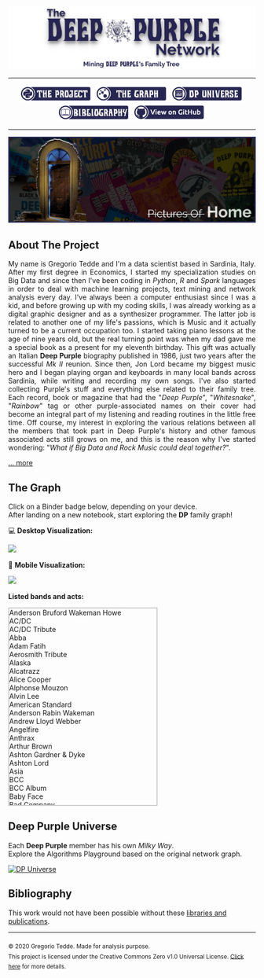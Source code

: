 <div align="center"><a href="https://greggtdd.github.io/DeepPurpleNetwork/"><img src="https://raw.githubusercontent.com/greggtdd/DeepPurpleNetwork/master/docs/site_images/dpnetwork_banner.png"></a></div>

___

<div align="center"><a href="https://greggtdd.github.io/DeepPurpleNetwork/pages/project"><img src="https://raw.githubusercontent.com/greggtdd/DeepPurpleNetwork/master/docs/site_images/button_proj.png"  width="150" height="35"></a> <a href="https://greggtdd.github.io/DeepPurpleNetwork/pages/graph"><img src="https://raw.githubusercontent.com/greggtdd/DeepPurpleNetwork/master/docs/site_images/button_graph.png"  width="150" height="35"></a> <a href="https://greggtdd.github.io/DeepPurpleNetwork/pages/dp_universe"><img src="https://raw.githubusercontent.com/greggtdd/DeepPurpleNetwork/master/docs/site_images/button_univ.png"  width="150" height="35"></a> <a href="https://greggtdd.github.io/DeepPurpleNetwork/pages/bibliography"><img src="https://raw.githubusercontent.com/greggtdd/DeepPurpleNetwork/master/docs/site_images/button_biblio.png"  width="150" height="35"></a> <a href="https://github.com/greggtdd/DeepPurpleNetwork" target="_blank"><img src="https://raw.githubusercontent.com/greggtdd/DeepPurpleNetwork/master/docs/site_images/button_git.png"  width="150" height="35"></a></div>

___

![The Deep Purple Network Project](https://github.com/greggtdd/DeepPurpleNetwork/blob/master/docs/site_images/dpnetwork_home.jpg?raw=true)

## About The Project

<div style="text-align: justify">My name is Gregorio Tedde and I'm a data scientist based in Sardinia, Italy. After my first degree in Economics, I started my specialization studies on Big Data and since then I've been coding in <em>Python</em>, <em>R</em> and <em>Spark</em> languages in order to deal with machine learning projects, text mining and network analysis every day. I've always been a computer enthusiast since I was a kid, and before growing up with my coding skills, I was already working as a digital graphic designer and as a synthesizer programmer. The latter job is related to another one of my life's passions, which is Music and it actually turned to be a current occupation too. I started taking piano lessons at the age of nine years old, but the real turning point was when my dad gave me a special book as a present for my eleventh birthday. This gift was actually an Italian <b>Deep Purple</b> biography published in 1986, just two years after the successful <em>Mk II</em> reunion. Since then, Jon Lord became my biggest music hero and I began playing organ and keyboards in many local bands across Sardinia, while writing and recording my own songs. I've also started collecting Purple's stuff and everything else related to their family tree. Each record, book or magazine that had the "<em>Deep Purple</em>", "<em>Whitesnake</em>", "<em>Rainbow</em>" tag or other purple-associated names on their cover had become an integral part of my listening and reading routines in the little free time. Off course, my interest in exploring the various relations between all the members that took part in Deep Purple's history and other famous associated acts still grows on me, and this is the reason why I've started wondering: "<em>What if Big Data and Rock Music could deal together?</em>".</div>


[... more](https://greggtdd.github.io/DeepPurpleNetwork/pages/project)


## The Graph
Click on a Binder badge below, depending on your device.<br>
After landing on a new notebook, start exploring the **DP** family graph!

💻 **Desktop Visualization:**

<a href="https://mybinder.org/v2/gh/greggtdd/DeepPurpleNetwork/master?urlpath=%2Fapps%2FDPNetworkDesktopApp.ipynb%3Fappmode_scroll%3D0" target="_blank"><img src="https://mybinder.org/badge_logo.svg"></a>


📱 **Mobile Visualization:**

<a href="https://mybinder.org/v2/gh/greggtdd/DeepPurpleNetwork/master?urlpath=%2Fapps%2FDPNetworkMobileApp.ipynb%3Fappmode_scroll%3D0" target="_blank"><img src="https://mybinder.org/badge_logo.svg"></a>

**Listed bands and acts:**
<div align="jusitfy"><style>.container { border:2px solid #ccc; width:300px; height: 400px; overflow-y: scroll; }</style>
 <div class="container">
  <div id="bands_list">
      Anderson Bruford Wakeman Howe<br>
      AC/DC<br>
      AC/DC Tribute<br>
      Abba<br>
      Adam Fatih<br>
      Aerosmith Tribute<br>
      Alaska<br>
      Alcatrazz<br>
      Alice Cooper<br>
      Alphonse Mouzon<br>
      Alvin Lee<br>
      American Standard<br>
      Anderson Rabin Wakeman<br>
      Andrew Lloyd Webber<br>
      Angelfire<br>
      Anthrax<br>
      Arthur Brown<br>
      Ashton Gardner & Dyke<br>
      Ashton Lord<br>
      Asia<br>
      BCC<br>
      BCC Album<br>
      Baby Face<br>
      Bad Company<br>
      Bad Company Album<br>
      Bedlam<br>
      Bernhard Welz<br>
      Bernie Marsden<br>
      Big Bertha<br>
      Billie Davis<br>
      Billy Cobham<br>
      Billy Joel<br>
      Black Label Society<br>
      Black Oak Arkansas<br>
      Black Sabbath<br>
      Black Sabbath Album<br>
      Blackmore's Night<br>
      Blessings<br>
      Blood Sweat & Tears<br>
      Blues Incorporated<br>
      Bob Dylan<br>
      Bogus Deep Purple<br>
      Bon Jovi<br>
      Boys Club<br>
      Boz Burrell<br>
      Brazen Abbot<br>
      Brian May<br>
      Bruce Dickinson<br>
      Buddy Britten & The Regents<br>
      California Breed<br>
      Captain Beyond<br>
      Chicago<br>
      Chickenfoot<br>
      Cinderella<br>
      Cofee Bar<br>
      Colusseum<br>
      Coverdale Page<br>
      Cozy Powell<br>
      Cream<br>
      Curtiss Maldoon<br>
      Cyrano And The Bergeracs<br>
      DVC<br>
      Damn Yankees<br>
      David Gilmour<br>
      David Lee Roth<br>
      Deep Purple<br>
      Def Leppard<br>
      Delta Five<br>
      Denny And The Triumphs<br>
      Denver Mule<br>
      Desperado<br>
      Device<br>
      Die Geyers<br>
      Dire Straits<br>
      Dixie Dregs<br>
      Dokken<br>
      Don Airey<br>
      Dr. John<br>
      Dream Theater<br>
      Dream Theater Album<br>
      E-Think<br>
      ELO<br>
      ELP<br>
      ELP Album<br>
      Earth Wind & Fire<br>
      Eddie Hardin<br>
      Eddie Harris<br>
      Ekseption<br>
      Electric Elves<br>
      Elf<br>
      Empire<br>
      Energy<br>
      Episode Six<br>
      Eric Clapton<br>
      Espen Lid<br>
      Europe<br>
      Fandango<br>
      Finders Keepers<br>
      Fleetwood Mac<br>
      Flying Colors<br>
      Flying Fox<br>
      Foreigner<br>
      Foreigner Album<br>
      Free<br>
      G3<br>
      GMT<br>
      Garth Rockett<br>
      Gary Moore<br>
      Genesis<br>
      George Harrison<br>
      Gillan<br>
      Gillan Glover<br>
      Giuffria<br>
      Glenn Hughes<br>
      Glenn Tipton<br>
      Gotthard<br>
      Gov't Mule<br>
      Graham Bonnet<br>
      Green Bullfrog<br>
      Greg Lake<br>
      Guns N' Roses<br>
      Hardin York<br>
      Harlot<br>
      Harvest<br>
      Heinz Burt<br>
      Hollywood Monsters<br>
      Hughes Downes<br>
      Hughes Iommi<br>
      Hughes Thrall<br>
      Hughes Turner Project<br>
      Ian Gillan<br>
      Ian Gillan Band<br>
      Iron Maiden<br>
      Jack Bruce<br>
      Jack Green<br>
      James Gang<br>
      Jan Holdeborg<br>
      Jeff Beck<br>
      Jeff Scott Soto<br>
      Jethro Tull<br>
      Jethro Tull Album<br>
      Jim Capaldi<br>
      Joe Bonamassa<br>
      Joe Lynn Turner<br>
      Joe Meek<br>
      Joe Satriani<br>
      Joe Walsh<br>
      John Mayall<br>
      Johnny Kidd And The Pirates<br>
      Jon Lord<br>
      Jon Lord Blues Project<br>
      Jordan Rudess<br>
      Journey<br>
      Judas Priest<br>
      Kansas<br>
      Keith Emerson<br>
      King Crimsom<br>
      Kings Of Chaos<br>
      Kiss<br>
      LA Guns<br>
      LMR<br>
      Led Zeppelin<br>
      Legend Voices Of Rock<br>
      Liquid Tension Experiment<br>
      Living Colour<br>
      Living Loud<br>
      Lynch Mob<br>
      Lynyrd Skynyrd<br>
      M3<br>
      MGM<br>
      Maggie Bell<br>
      Mahavishnu Orchestra<br>
      Mandrake Root<br>
      Mandred Mann<br>
      Manfred Mann<br>
      Marco Minnemann<br>
      Marsha Hunt<br>
      Masterplan<br>
      Meat Loaf<br>
      Megadeth<br>
      Metallica<br>
      Michael Bolton<br>
      Michael Jackson<br>
      Michael Men<br>
      Michael Schenker Group<br>
      Mick Jagger<br>
      Moody Blues<br>
      Moody Marsden<br>
      Moonstone Project<br>
      Mother's Army<br>
      Motörhead<br>
      Moxy<br>
      Mr. Big<br>
      Mötley Crüe<br>
      Nazareth<br>
      Nick Simper<br>
      Night Ranger<br>
      Olympic Rock & Blues Circus<br>
      Opeth<br>
      Over The Rainbow<br>
      Ozzy Osbourne<br>
      Ozzy Osbourne Tribute<br>
      PSMS<br>
      Page Plant<br>
      Paice Ashton Lord<br>
      Pat Boone<br>
      Pat Travers<br>
      Patch Of Blue<br>
      Paul Gilbert<br>
      Paul McCartney<br>
      Pete York<br>
      Peter Green<br>
      Phenomena<br>
      Phil Collins<br>
      Pink Floyd<br>
      Planet X<br>
      Poison<br>
      Popzarocca<br>
      Pretty Maids<br>
      Pride & Glory<br>
      Procol Harum<br>
      Quatermass<br>
      Queen<br>
      Quiet Riot<br>
      Quite Melon<br>
      RHCP<br>
      Rage Against The Machine<br>
      Rainbow<br>
      Randy Pie<br>
      Ratt<br>
      Repo Depo<br>
      Richie Kotzen<br>
      Rick Wakeman<br>
      Ringo Starr<br>
      Riot<br>
      River's Invitation<br>
      Robert Plant<br>
      Rock Aid Armenia<br>
      Rock Ensemble II<br>
      Rod Stewart<br>
      Roger Glover<br>
      Ronnie James Dio<br>
      Ronnie Jones<br>
      Rory Gallagher<br>
      Rosco Gordon<br>
      Roundabout<br>
      Roxy Music<br>
      Rudess Morgenstein<br>
      Rupert Hine<br>
      Rush<br>
      Rush Album<br>
      Saint Valentine's Day Massacre<br>
      Samson<br>
      Santa Barbara Machine Head<br>
      Santana<br>
      Saxon<br>
      Schon Hammer<br>
      Scorpions<br>
      Screaming Lord Sutch<br>
      Sebastian Bach<br>
      Sharon Isbin<br>
      Simon Raven Cult<br>
      Skid Row<br>
      Skid Row (Irish Band)<br>
      Slash's Snakepit<br>
      Slayer<br>
      Slipknot<br>
      Snafu<br>
      Snakecharmer<br>
      Some Other Guys<br>
      Sons Of Apollo<br>
      Soul SirKUS<br>
      Spike Edney<br>
      Spirit<br>
      Spock's Beard<br>
      Steamroller<br>
      Steve Morse Band<br>
      Stevie Nicks<br>
      Strange Brew<br>
      Strife<br>
      Sunflower Jam<br>
      Sunstorm<br>
      Supertramp<br>
      Sweetshop<br>
      Symphonyc Slam<br>
      System Of A Down<br>
      Tipton Entwistle & Powell<br>
      Talking Heads<br>
      Tempest<br>
      Ten Years After<br>
      The Allmann Brothers Band<br>
      The Aristocrats<br>
      The Artwoods<br>
      The Beatles<br>
      The Best<br>
      The Buggles<br>
      The Chateaux<br>
      The Condors<br>
      The Crusaders<br>
      The Cult<br>
      The Dead Daisies<br>
      The Dominators<br>
      The Fabulosa Brothers<br>
      The Faces<br>
      The Flowerpot Men<br>
      The Good Rats<br>
      The Government<br>
      The Hoochie Coochie Men<br>
      The Horizons<br>
      The Javelins<br>
      The Jaywalkers<br>
      The Jeff Beck Group<br>
      The Jimi Hendrix Experience<br>
      The Jumping Jimmy Band<br>
      The Kinks<br>
      The Lightnings<br>
      The MI5<br>
      The Madisons<br>
      The Marbles<br>
      The Maze<br>
      The McKinleys<br>
      The Nasty Habits<br>
      The Outlaws<br>
      The Pirates<br>
      The Police<br>
      The Police Tribute<br>
      The Renegades<br>
      The Rockers<br>
      The Rolling Stones<br>
      The Satellites<br>
      The Searchers<br>
      The Shadows Tribute<br>
      The Shindings<br>
      The Skyliners<br>
      The Spencer Davis Group<br>
      The Sweet<br>
      The Temperane Movement<br>
      The Three Musketeers<br>
      The Trip<br>
      The Vegas Kings<br>
      The Who<br>
      The Yardbirds<br>
      Thin Lizzy<br>
      Tigertailz<br>
      Tommy Bolin<br>
      Tony Ashton<br>
      Tony Iommi<br>
      Tony Martin<br>
      Toto<br>
      Traffic<br>
      Trapeze<br>
      Trevor Rabin<br>
      Twisted Sister<br>
      UFO<br>
      UK<br>
      Uli Jon Roth<br>
      Uriah Heep<br>
      Uriah Heep Live<br>
      Van Halen<br>
      Van Halen Tribute<br>
      Vanilla Fudge<br>
      Velvet Underground<br>
      Vintage 67<br>
      Wainwright's Gentlemen<br>
      Warhorse<br>
      Water (Film)<br>
      We Willie Harris<br>
      Whishbone Ash<br>
      White Lion<br>
      White Plains<br>
      Whitesnake<br>
      Widowmaker<br>
      Wild Horses<br>
      William Shatner<br>
      Winery Dogs<br>
      Winger<br>
      Y&T<br>
      Yes<br>
      Yngwie Malmsteen<br>
      Young Moody<br>
      ZZ Top<br>
      Zephyr
  </div>
 </div>
</div>

## Deep Purple Universe
Each **Deep Purple** member has his own <em>Milky Way</em>.<br>
Explore the Algorithms Playground based on the original network graph.

[![DP Universe](https://img.shields.io/website?color=purple&up_message=Let%27s%20go%20Space%20Truckin%27%21&url=https%3A%2F%2Fgreggtdd.github.io%2FDeepPurpleNetwork%2Fpages%2Fdp_universe)](https://greggtdd.github.io/DeepPurpleNetwork/pages/dp_universe)

## Bibliography
This work would not have been possible without these [libraries and publications](https://greggtdd.github.io/DeepPurpleNetwork/pages/bibliography).

___
<sub>© 2020 Gregorio Tedde. Made for analysis purpose.</sub><br>
<sub>This project is licensed under the Creative Commons Zero v1.0 Universal License. <a href="https://github.com/greggtdd/DeepPurpleNetwork/blob/master/LICENSE" target="_blank">Click here</a> for more details.</sub>
